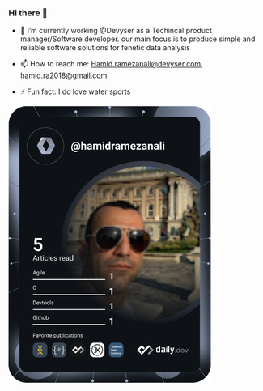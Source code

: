 ### Hi there 👋

<!--
**hamidramezanali/hamidramezanali** is a ✨ _special_ ✨ repository because its `README.md` (this file) appears on your GitHub profile.

Here are some ideas to get you started:

- 🔭 I’m currently working on ...
- 🌱 I’m currently learning ...
- 👯 I’m looking to collaborate on ...
- 🤔 I’m looking for help with ...
- 💬 Ask me about ...
- 📫 How to reach me: ...
- 😄 Pronouns: ...
- ⚡ Fun fact: ...
-->
- 🔭 I’m currently working @Devyser as a Techincal product manager/Software developer. our main focus is to produce simple and reliable software solutions for fenetic data analysis

- 📫 How to reach me: Hamid.ramezanali@devyser.com, hamid.ra2018@gmail.com

- ⚡ Fun fact: I do love water sports


<a href="https://app.daily.dev/DailyDevTips"><img src="https://github.com/hamidramezanali/hamidramezanali/blob/main/devcard.svg" width="400" alt="Hamid Ramezanalai's Dev Card"/></a>

